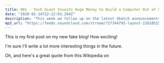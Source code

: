 ```yaml
---
title: 001 - Tech Giant Invests Huge Money to Build a Computer Out of Science Fiction
date: "2020-01-14T22:12:03.284Z"
description: "This week we follow up on the latest Sketch announcements, talk about guilt as a metric and finally discuss Parasite, our favorite film of the year."
mp3_url: "https://feeds.soundcloud.com/stream/727344793-layout-226185254-158-kylo-ren-going-through-a-divorce.mp3"
---
```


This is my first post on my new fake blog! How exciting!

I'm sure I'll write a lot more interesting things in the future.

Oh, and here's a great quote from this Wikipedia on

